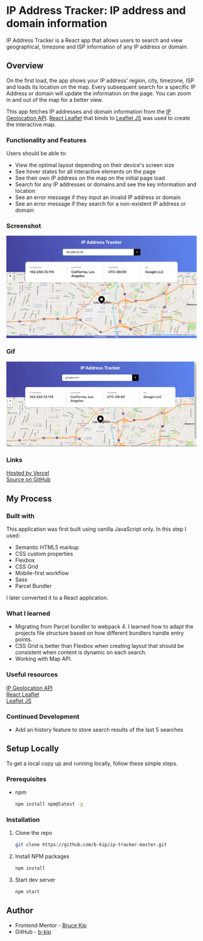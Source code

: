 # IP Address Tracker: IP address and domain information
IP Address Tracker is a React app that allows users to search and view geographical, timezone and ISP information of any IP address or domain.
## Overview
On the first load, the app shows your IP address' region, city, timezone, ISP and loads its location on the map. Every subsequent search for a specific IP Address or domain will update the information on the page. You can zoom in and out of the map for a better view.

This app fetches IP addresses and domain information from the [IP Geolocation API](https://geo.ipify.org/). [React Leaflet](https://react-leaflet.js.org/) that binds to [Leaflet JS](https://leafletjs.com/) was used to create the interactive map.
### Functionality and Features

Users should be able to:

- View the optimal layout depending on their device's screen size
- See hover states for all interactive elements on the page
- See their own IP address on the map on the initial page load
- Search for any IP addresses or domains and see the key information and location
- See an error message if they input an invalid IP address or domain
- See an error message if they search for a non-existent IP address or domain

### Screenshot
![Screenshot of the site](./screenshot.png)

### Gif
![Gif](./screencapture.gif)
### Links
[Hosted by Vercel](https://iptracker-snowy.vercel.app/) <br/>
[Source on GitHub](https://github.com/b-kip/ip-tracker-master)
## My Process
### Built with

This application was first built using vanilla JavaScript only. In this step I used:

- Semantic HTML5 markup
- CSS custom properties
- Flexbox
- CSS Grid
- Mobile-first workflow
- Sass
- Parcel Bundler

I later converted it to a React application.

### What I learned
- Migrating from Parcel bundler to webpack 4. I learned how to adapt the projects file structure based on how different bundlers handle entry points.
- CSS Grid is better than Flexbox when creating layout that should be consistent when content is dynamic on each search.
- Working with Map API.
### Useful resources
[IP Geolocation API](https://geo.ipify.org/) <br/>
[React Leaflet](https://react-leaflet.js.org/) <br/>
[Leaflet JS](https://leafletjs.com/)
### Continued Development
- Add an history feature to store search results of the last 5 searches
## Setup Locally
To get a local copy up and running locally, follow these simple steps.
### Prerequisites

* npm
  ```sh
  npm install npm@latest -g
  ```

### Installation

1. Clone the repo
   ```sh
   git clone https://github.com/b-kip/ip-tracker-master.git
   ```
2. Install NPM packages
   ```sh
   npm install
   ```
4. Start dev server
   ```sh
   npm start
   ```
## Author

- Frontend Mentor - [Bruce Kip](https://www.frontendmentor.io/profile/b-kip)
- GitHub - [b-kip](https://github.com/b-kip)
